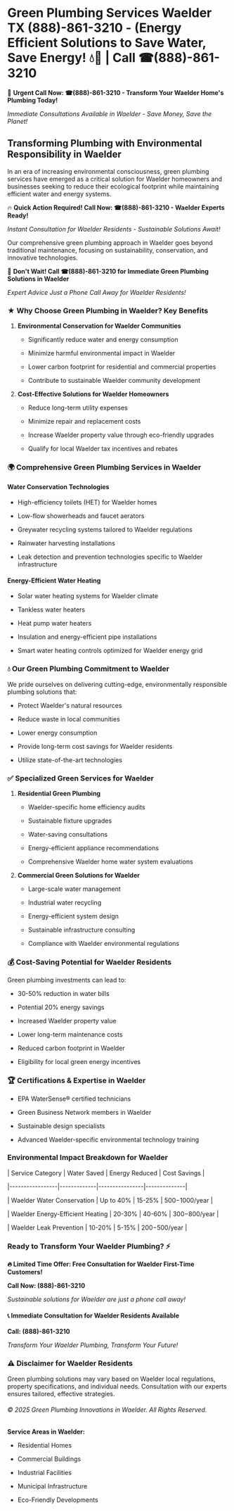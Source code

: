 # Green Plumbing Services Waelder TX (888)-861-3210 - (Energy Efficient Solutions to Save Water, Save Energy! 💧🌿 | Call ☎(888)-861-3210

🚨 **Urgent Call Now: ☎(888)-861-3210 - Transform Your Waelder Home's Plumbing Today!**
*Immediate Consultations Available in Waelder - Save Money, Save the Planet!*

## Transforming Plumbing with Environmental Responsibility in Waelder

In an era of increasing environmental consciousness, green plumbing services have emerged as a critical solution for Waelder homeowners and businesses seeking to reduce their ecological footprint while maintaining efficient water and energy systems. 

🔥 **Quick Action Required! Call Now: ☎(888)-861-3210 - Waelder Experts Ready!**
*Instant Consultation for Waelder Residents - Sustainable Solutions Await!*

Our comprehensive green plumbing approach in Waelder goes beyond traditional maintenance, focusing on sustainability, conservation, and innovative technologies.

🚨 **Don't Wait! Call ☎(888)-861-3210 for Immediate Green Plumbing Solutions in Waelder**
*Expert Advice Just a Phone Call Away for Waelder Residents!*

### ★ Why Choose Green Plumbing in Waelder? Key Benefits

1. **Environmental Conservation for Waelder Communities** 
   - Significantly reduce water and energy consumption
   - Minimize harmful environmental impact in Waelder
   - Lower carbon footprint for residential and commercial properties
   - Contribute to sustainable Waelder community development

2. **Cost-Effective Solutions for Waelder Homeowners** 
   - Reduce long-term utility expenses
   - Minimize repair and replacement costs
   - Increase Waelder property value through eco-friendly upgrades
   - Qualify for local Waelder tax incentives and rebates

### 🌍 Comprehensive Green Plumbing Services in Waelder

#### Water Conservation Technologies
- High-efficiency toilets (HET) for Waelder homes
- Low-flow showerheads and faucet aerators
- Greywater recycling systems tailored to Waelder regulations
- Rainwater harvesting installations
- Leak detection and prevention technologies specific to Waelder infrastructure

#### Energy-Efficient Water Heating
- Solar water heating systems for Waelder climate
- Tankless water heaters
- Heat pump water heaters
- Insulation and energy-efficient pipe installations
- Smart water heating controls optimized for Waelder energy grid

### 💧 Our Green Plumbing Commitment to Waelder

We pride ourselves on delivering cutting-edge, environmentally responsible plumbing solutions that:
- Protect Waelder's natural resources
- Reduce waste in local communities
- Lower energy consumption
- Provide long-term cost savings for Waelder residents
- Utilize state-of-the-art technologies

### ✅ Specialized Green Services for Waelder

1. **Residential Green Plumbing**
   - Waelder-specific home efficiency audits
   - Sustainable fixture upgrades
   - Water-saving consultations
   - Energy-efficient appliance recommendations
   - Comprehensive Waelder home water system evaluations

2. **Commercial Green Solutions for Waelder**
   - Large-scale water management
   - Industrial water recycling
   - Energy-efficient system design
   - Sustainable infrastructure consulting
   - Compliance with Waelder environmental regulations

### 💰 Cost-Saving Potential for Waelder Residents

Green plumbing investments can lead to:
- 30-50% reduction in water bills
- Potential 20% energy savings
- Increased Waelder property value
- Lower long-term maintenance costs
- Reduced carbon footprint in Waelder
- Eligibility for local green energy incentives

### 🏆 Certifications & Expertise in Waelder

- EPA WaterSense® certified technicians
- Green Business Network members in Waelder
- Sustainable design specialists
- Advanced Waelder-specific environmental technology training

### Environmental Impact Breakdown for Waelder

| Service Category | Water Saved | Energy Reduced | Cost Savings |
|-----------------|-------------|----------------|--------------|
| Waelder Water Conservation | Up to 40% | 15-25% | $500-$1000/year |
| Waelder Energy-Efficient Heating | 20-30% | 40-60% | $300-$800/year |
| Waelder Leak Prevention | 10-20% | 5-15% | $200-$500/year |

### Ready to Transform Your Waelder Plumbing? ⚡

**🔥 Limited Time Offer: Free Consultation for Waelder First-Time Customers!**

**Call Now: (888)-861-3210**
*Sustainable solutions for Waelder are just a phone call away!*

#### 📞 Immediate Consultation for Waelder Residents Available

**Call: (888)-861-3210**
*Transform Your Waelder Plumbing, Transform Your Future!*

### ⚠️ Disclaimer for Waelder Residents

Green plumbing solutions may vary based on Waelder local regulations, property specifications, and individual needs. Consultation with our experts ensures tailored, effective strategies.

###### © 2025 Green Plumbing Innovations in Waelder. All Rights Reserved.

**Service Areas in Waelder:** 
- Residential Homes
- Commercial Buildings
- Industrial Facilities
- Municipal Infrastructure
- Eco-Friendly Developments